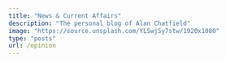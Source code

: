 ```yaml
---
title: "News & Current Affairs"
description: "The personal blog of Alan Chatfield"
image: "https://source.unsplash.com/YLSwjSy7stw/1920x1080"
type: "posts"
url: /opinion
---
```

